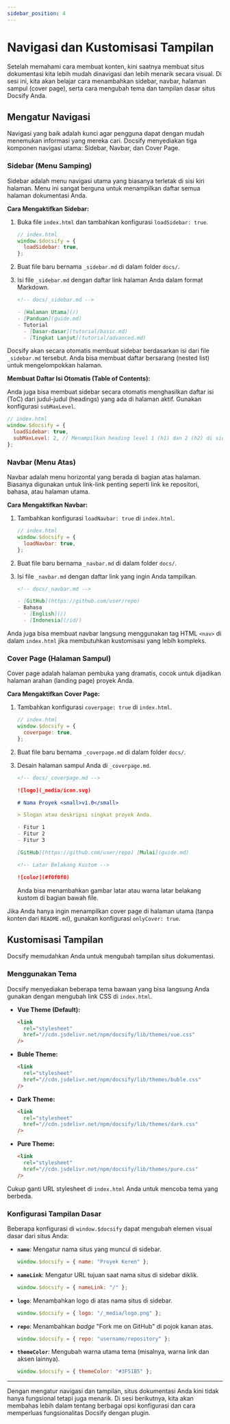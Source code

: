 ```yaml
---
sidebar_position: 4
---
```


# Navigasi dan Kustomisasi Tampilan

Setelah memahami cara membuat konten, kini saatnya membuat situs dokumentasi kita lebih mudah dinavigasi dan lebih menarik secara visual. Di sesi ini, kita akan belajar cara menambahkan sidebar, navbar, halaman sampul (cover page), serta cara mengubah tema dan tampilan dasar situs Docsify Anda.

## Mengatur Navigasi

Navigasi yang baik adalah kunci agar pengguna dapat dengan mudah menemukan informasi yang mereka cari. Docsify menyediakan tiga komponen navigasi utama: Sidebar, Navbar, dan Cover Page.

### Sidebar (Menu Samping)

Sidebar adalah menu navigasi utama yang biasanya terletak di sisi kiri halaman. Menu ini sangat berguna untuk menampilkan daftar semua halaman dokumentasi Anda.

**Cara Mengaktifkan Sidebar:**

1.  Buka file `index.html` dan tambahkan konfigurasi `loadSidebar: true`.

    ```javascript
    // index.html
    window.$docsify = {
      loadSidebar: true,
    };
    ```

2.  Buat file baru bernama `_sidebar.md` di dalam folder `docs/`.

3.  Isi file `_sidebar.md` dengan daftar link halaman Anda dalam format Markdown.

    ```markdown
    <!-- docs/_sidebar.md -->

    - [Halaman Utama](/)
    - [Panduan](guide.md)
    - Tutorial
      - [Dasar-dasar](tutorial/basic.md)
      - [Tingkat Lanjut](tutorial/advanced.md)
    ```

Docsify akan secara otomatis membuat sidebar berdasarkan isi dari file `_sidebar.md` tersebut. Anda bisa membuat daftar bersarang (nested list) untuk mengelompokkan halaman.

**Membuat Daftar Isi Otomatis (Table of Contents):**

Anda juga bisa membuat sidebar secara otomatis menghasilkan daftar isi (ToC) dari judul-judul (headings) yang ada di halaman aktif. Gunakan konfigurasi `subMaxLevel`.

```javascript
// index.html
window.$docsify = {
  loadSidebar: true,
  subMaxLevel: 2, // Menampilkan heading level 1 (h1) dan 2 (h2) di sidebar
};
```

### Navbar (Menu Atas)

Navbar adalah menu horizontal yang berada di bagian atas halaman. Biasanya digunakan untuk link-link penting seperti link ke repositori, bahasa, atau halaman utama.

**Cara Mengaktifkan Navbar:**

1.  Tambahkan konfigurasi `loadNavbar: true` di `index.html`.

    ```javascript
    // index.html
    window.$docsify = {
      loadNavbar: true,
    };
    ```

2.  Buat file baru bernama `_navbar.md` di dalam folder `docs/`.

3.  Isi file `_navbar.md` dengan daftar link yang ingin Anda tampilkan.

    ```markdown
    <!-- docs/_navbar.md -->

    - [GitHub](https://github.com/user/repo)
    - Bahasa
      - [English](/)
      - [Indonesia](/id/)
    ```

Anda juga bisa membuat navbar langsung menggunakan tag HTML `<nav>` di dalam `index.html` jika membutuhkan kustomisasi yang lebih kompleks.

### Cover Page (Halaman Sampul)

Cover page adalah halaman pembuka yang dramatis, cocok untuk dijadikan halaman arahan (landing page) proyek Anda.

**Cara Mengaktifkan Cover Page:**

1.  Tambahkan konfigurasi `coverpage: true` di `index.html`.

    ```javascript
    // index.html
    window.$docsify = {
      coverpage: true,
    };
    ```

2.  Buat file baru bernama `_coverpage.md` di dalam folder `docs/`.

3.  Desain halaman sampul Anda di `_coverpage.md`.

    ```markdown
    <!-- docs/_coverpage.md -->

    ![logo](_media/icon.svg)

    # Nama Proyek <small>v1.0</small>

    > Slogan atau deskripsi singkat proyek Anda.

    - Fitur 1
    - Fitur 2
    - Fitur 3

    [GitHub](https://github.com/user/repo) [Mulai](guide.md)

    <!-- Latar Belakang Kustom -->

    ![color](#f0f0f0)
    ```

    Anda bisa menambahkan gambar latar atau warna latar belakang kustom di bagian bawah file.

Jika Anda hanya ingin menampilkan cover page di halaman utama (tanpa konten dari `README.md`), gunakan konfigurasi `onlyCover: true`.

## Kustomisasi Tampilan

Docsify memudahkan Anda untuk mengubah tampilan situs dokumentasi.

### Menggunakan Tema

Docsify menyediakan beberapa tema bawaan yang bisa langsung Anda gunakan dengan mengubah link CSS di `index.html`.

- **Vue Theme (Default):**
  ```html
  <link
    rel="stylesheet"
    href="//cdn.jsdelivr.net/npm/docsify/lib/themes/vue.css"
  />
  ```
- **Buble Theme:**
  ```html
  <link
    rel="stylesheet"
    href="//cdn.jsdelivr.net/npm/docsify/lib/themes/buble.css"
  />
  ```
- **Dark Theme:**
  ```html
  <link
    rel="stylesheet"
    href="//cdn.jsdelivr.net/npm/docsify/lib/themes/dark.css"
  />
  ```
- **Pure Theme:**
  ```html
  <link
    rel="stylesheet"
    href="//cdn.jsdelivr.net/npm/docsify/lib/themes/pure.css"
  />
  ```

Cukup ganti URL stylesheet di `index.html` Anda untuk mencoba tema yang berbeda.

### Konfigurasi Tampilan Dasar

Beberapa konfigurasi di `window.$docsify` dapat mengubah elemen visual dasar dari situs Anda:

- **`name`**: Mengatur nama situs yang muncul di sidebar.

  ```javascript
  window.$docsify = { name: "Proyek Keren" };
  ```

- **`nameLink`**: Mengatur URL tujuan saat nama situs di sidebar diklik.

  ```javascript
  window.$docsify = { nameLink: "/" };
  ```

- **`logo`**: Menambahkan logo di atas nama situs di sidebar.

  ```javascript
  window.$docsify = { logo: "/_media/logo.png" };
  ```

- **`repo`**: Menambahkan _badge_ "Fork me on GitHub" di pojok kanan atas.

  ```javascript
  window.$docsify = { repo: "username/repository" };
  ```

- **`themeColor`**: Mengubah warna utama tema (misalnya, warna link dan aksen lainnya).
  ```javascript
  window.$docsify = { themeColor: "#3F51B5" };
  ```

---

Dengan mengatur navigasi dan tampilan, situs dokumentasi Anda kini tidak hanya fungsional tetapi juga menarik. Di sesi berikutnya, kita akan membahas lebih dalam tentang berbagai opsi konfigurasi dan cara memperluas fungsionalitas Docsify dengan plugin.
